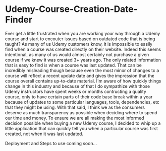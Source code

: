 # Udemy-Course-Creation-Date-Finder

Ever get a little frustrated when you are working your way through a Udemy course and start to encouter issues based on outdated code that is being taught? 
As many of us Udemy customers know, it is impossible to easily find when a course was created directly on their website. 
Indeed this seems intentional, as many of us would almost certainly not purchase a given course if we knew it was created 3+ years ago.
The only related information that is easy to find is when a course was last updated. That can be incredibly misleading though
because even the most minor of changes to a course will reflect a recent update date and gives the impression that the course
overall contains up-to-date material.
I'm aware of how quickly things change in this industry and because of that I do sympathize with those Udemy instructors have spent weeks or months 
contructing a quality course, only to have certain parts of their code base break within a year because of updates to some particular languages, tools, 
dependencies, etc that they might be using.
With that said, I think we as the consumers deserve as much transparency as possible when deciding where to spend our time and money.
To ensure we are all making the most informed decision possible when buying a new Udemy course, I decided to whip up a little application that
can quickly tell you when a particular course was first created, not when it was last updated.

Deployment and Steps to use coming soon...
